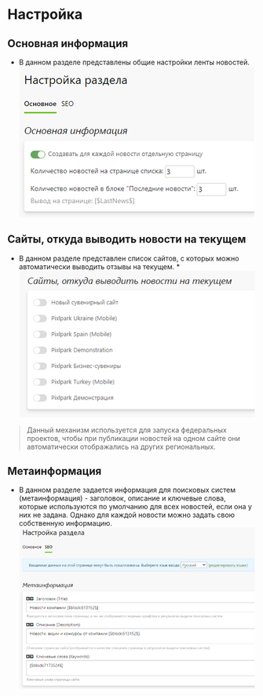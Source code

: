 # Настройка

## Основная информация
* В данном разделе представлены общие настройки ленты новостей.
![](../_media/news/settings-general.png)

## Сайты, откуда выводить новости на текущем
* В данном разделе представлен список сайтов, с которых можно автоматически выводить отзывы на текущем. 
*![](../_media/news/settings-websites.png)
> Данный механизм используется для запуска федеральных проектов, чтобы при публикации новостей на одном сайте они автоматически отображались на других региональных.

## Метаинформация
* В данном разделе задается информация для поисковых систем (метаинформация) - заголовок, описание и ключевые слова, которые используются по умолчанию для всех новостей, если она у них не задана. Однако для каждой новости можно задать свою собственную информацию.
![](../_media/news/settings-seo.png)
